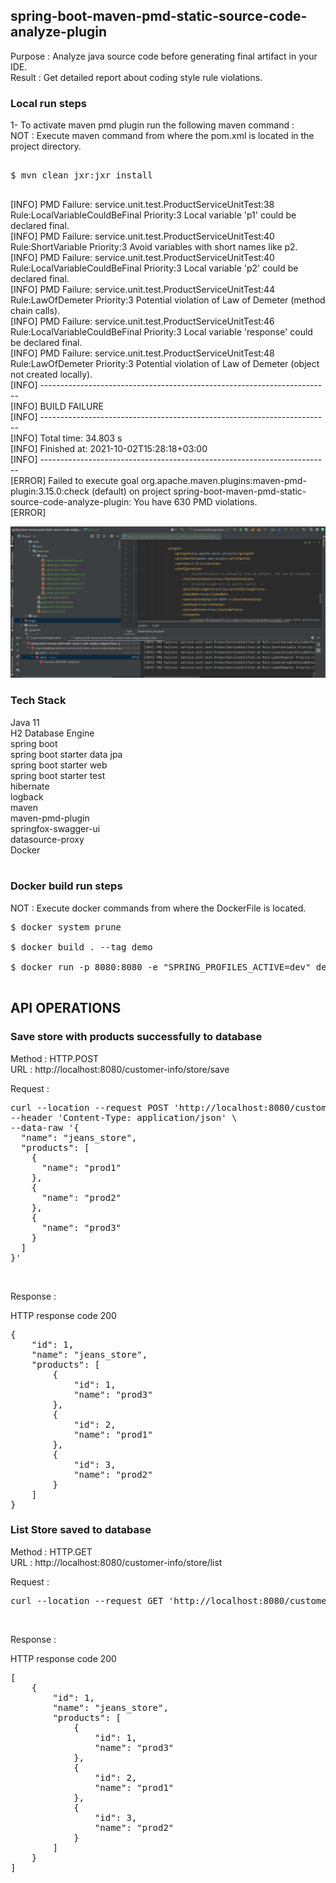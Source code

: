 ## spring-boot-maven-pmd-static-source-code-analyze-plugin

Purpose : Analyze java source code before generating final artifact in your IDE. <br/>
Result : Get detailed report about coding style rule violations. <br/>


### Local run steps <br/>
1- To activate maven pmd plugin run the following maven command : <br/>
NOT : Execute maven command from where the pom.xml is located in the project directory. <br/>
<pre> 
$ mvn clean jxr:jxr install <br/>
</pre>

[INFO] PMD Failure: service.unit.test.ProductServiceUnitTest:38 Rule:LocalVariableCouldBeFinal Priority:3 Local variable 'p1' could be declared final. <br/>
[INFO] PMD Failure: service.unit.test.ProductServiceUnitTest:40 Rule:ShortVariable Priority:3 Avoid variables with short names like p2. <br/>
[INFO] PMD Failure: service.unit.test.ProductServiceUnitTest:40 Rule:LocalVariableCouldBeFinal Priority:3 Local variable 'p2' could be declared final. <br/>
[INFO] PMD Failure: service.unit.test.ProductServiceUnitTest:44 Rule:LawOfDemeter Priority:3 Potential violation of Law of Demeter (method chain calls). <br/>
[INFO] PMD Failure: service.unit.test.ProductServiceUnitTest:46 Rule:LocalVariableCouldBeFinal Priority:3 Local variable 'response' could be declared final. <br/>
[INFO] PMD Failure: service.unit.test.ProductServiceUnitTest:48 Rule:LawOfDemeter Priority:3 Potential violation of Law of Demeter (object not created locally). <br/>
[INFO] ------------------------------------------------------------------------ <br/>
[INFO] BUILD FAILURE <br/>
[INFO] ------------------------------------------------------------------------ <br/>
[INFO] Total time:  34.803 s <br/>
[INFO] Finished at: 2021-10-02T15:28:18+03:00 <br/>
[INFO] ------------------------------------------------------------------------ <br/>
[ERROR] Failed to execute goal org.apache.maven.plugins:maven-pmd-plugin:3.15.0:check (default) on project spring-boot-maven-pmd-static-source-code-analyze-plugin: You have 630 PMD violations. <br/>
[ERROR] <br/>

![Maven PMD Plugin](docs/maven_pmd_plugin.png) <br/>

### Tech Stack
Java 11 <br/>
H2 Database Engine <br/>
spring boot <br/>
spring boot starter data jpa <br/>
spring boot starter web <br/>
spring boot starter test <br/>
hibernate <br/>
logback <br/>
maven <br/>
maven-pmd-plugin <br/>
springfox-swagger-ui <br/>
datasource-proxy <br/>
Docker <br/>
<br/>

### Docker build run steps
NOT : Execute docker commands from where the DockerFile is located. <br/>
<pre>
$ docker system prune <br/>
$ docker build . --tag demo  <br/>
$ docker run -p 8080:8080 -e "SPRING_PROFILES_ACTIVE=dev" demo:latest <br/>
</pre>

## API OPERATIONS
### Save store with products successfully to database

Method : HTTP.POST <br/>
URL : http://localhost:8080/customer-info/store/save <br/>

Request : 
<pre>
curl --location --request POST 'http://localhost:8080/customer-info/store/save' \
--header 'Content-Type: application/json' \
--data-raw '{
  "name": "jeans_store",
  "products": [
    {
      "name": "prod1"
    },
    {
      "name": "prod2"
    },
    {
      "name": "prod3"
    }
  ]
}'
</pre><br/>

Response : 

HTTP response code 200 <br/>
<pre>
{
    "id": 1,
    "name": "jeans_store",
    "products": [
        {
            "id": 1,
            "name": "prod3"
        },
        {
            "id": 2,
            "name": "prod1"
        },
        {
            "id": 3,
            "name": "prod2"
        }
    ]
}
</pre>


### List Store saved to database

Method : HTTP.GET <br/>
URL : http://localhost:8080/customer-info/store/list <br/>

Request : 
<pre>
curl --location --request GET 'http://localhost:8080/customer-info/store/list'
</pre><br/>

Response : 

HTTP response code 200 <br/>
<pre>
[
    {
        "id": 1,
        "name": "jeans_store",
        "products": [
            {
                "id": 1,
                "name": "prod3"
            },
            {
                "id": 2,
                "name": "prod1"
            },
            {
                "id": 3,
                "name": "prod2"
            }
        ]
    }
]
</pre><br/>
